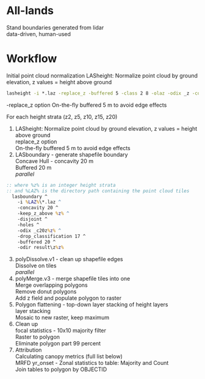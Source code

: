 # All-lands

Stand boundaries generated from lidar  
data-driven, human-used

# Workflow
Initial point cloud normalization
LASheight: Normalize point cloud by ground elevation, z values = height above ground
```cmd
lasheight -i *.laz -replace_z -buffered 5 -class 2 8 -olaz -odix _z -cores 15
```
-replace_z option
On-the-fly buffered 5 m to avoid edge effects


For each height strata (z2, z5, z10, z15, z20)  
1. LASheight: Normalize point cloud by ground elevation, z values = height above ground  
  replace_z option  
  On-the-fly buffered 5 m to avoid edge effects  
2. LASboundary - generate shapefile boundary  
  Concave Hull - concavity 20 m  
  Buffered 20 m  
  *parallel*
```cmd  
:: where %z% is an integer height strata
:: and %LAZ% is the directory path containing the point cloud tiles
  lasboundary ^
    -i %LAZ%\*.laz ^ 
    -concavity 20 ^
    -keep_z_above %z% ^ 
    -disjoint ^
    -holes ^
    -odix _c20z%z% ^ 
    -drop_classification 17 ^
    -buffered 20 ^
    -odir result\z%z%
```
3. polyDissolve.v1 - clean up shapefile edges  
  Dissolve on tiles  
  *parallel*
4. polyMerge.v3 - merge shapefile tiles into one  
  Merge overlapping polygons  
  Remove donut polygons  
  Add z field and populate
  polygon to raster
5. Polygon flattening -  top-down layer stacking of height layers  
  layer stacking  
  Mosaic to new raster, keep maximum  
6. Clean up  
  focal statistics - 10x10 majority filter  
  Raster to polygon  
  Eliminate polygon part 99 percent
7. Attribution  
  Calculating canopy metrics (full list below)  
  MRFD yr_onset - Zonal statistics to table: Majority and Count  
  Join tables to polygon by OBJECTID  


